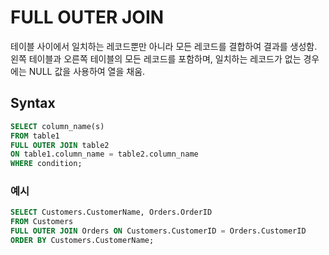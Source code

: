# FULL OUTER JOIN

테이블 사이에서 일치하는 레코드뿐만 아니라 모든 레코드를 결합하여 결과를 생성함. 왼쪽 테이블과 오른쪽 테이블의 모든 레코드를 포함하며, 일치하는 레코드가 없는 경우에는 NULL 값을 사용하여 열을 채움.

## Syntax

```sql
SELECT column_name(s)
FROM table1
FULL OUTER JOIN table2
ON table1.column_name = table2.column_name
WHERE condition;
```

### 예시

```sql
SELECT Customers.CustomerName, Orders.OrderID
FROM Customers
FULL OUTER JOIN Orders ON Customers.CustomerID = Orders.CustomerID
ORDER BY Customers.CustomerName;
```